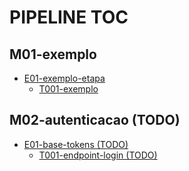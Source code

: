 # PIPELINE TOC

## M01-exemplo

- [E01-exemplo-etapa ](./modulos/M01-exemplo/etapas/E01-exemplo-etapa/E01.md)
  - [T001-exemplo ](./modulos/M01-exemplo/etapas/E01-exemplo-etapa/tarefas/T001-exemplo/T001.md)

## M02-autenticacao (TODO)

- [E01-base-tokens (TODO)](./modulos/M02-autenticacao/etapas/E01-base-tokens/E01.md)
  - [T001-endpoint-login (TODO)](./modulos/M02-autenticacao/etapas/E01-base-tokens/tarefas/T001-endpoint-login/T001.md)
